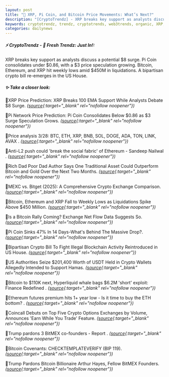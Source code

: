 ```yaml
---
layout: post
title: "🌅 XRP, Pi Coin, and Bitcoin Price Movements: What’s Next?"
description: "[CryptoTrendz] - XRP breaks key support as analysts discuss a potential $8 surge. Pi Coin consolidates under $0.86, with a $3 price speculation growing. Bitcoin, Ethereum, and XRP hit weekly lows amid $450M in liquidations. A bipartisan crypto bill re-emerges in the US House."
keywords: cryptotrendz, trendz, cryptotrends, web3trends, organic, XRP, Pi, analysis, Crypto, USDT, Bitcoin, Ethereum, ETH, Network
categories: dailynews
---
```


##### ⚡ CryptoTrendz - 📌 *Fresh Trendz: Just In!:*

XRP breaks key support as analysts discuss a potential $8 surge. Pi Coin consolidates under $0.86, with a $3 price speculation growing. Bitcoin, Ethereum, and XRP hit weekly lows amid $450M in liquidations. A bipartisan crypto bill re-emerges in the US House.

##### ✨ *Take a closer look:*


🔹XRP Price Prediction: XRP Breaks 100 EMA Support While Analysts Debate $8 Surge. *([source](https://s.avyag.com/1wsn){:target="_blank" rel="nofollow noopener"})*

🔹Pi Network Price Prediction: Pi Coin Consolidates Below $0.86 as $3 Surge Speculation Grows. *([source](https://s.avyag.com/yvva){:target="_blank" rel="nofollow noopener"})*

🔹Price analysis 3/28: BTC, ETH, XRP, BNB, SOL, DOGE, ADA, TON, LINK, AVAX . *([source](https://s.avyag.com/hdsw){:target="_blank" rel="nofollow noopener"})*

🔹Anti-L2 push could 'break the social fabric' of Ethereum - Sandeep Nailwal . *([source](https://s.avyag.com/swmz){:target="_blank" rel="nofollow noopener"})*

🔹Rich Dad Poor Dad Author Says One Traditional Asset Could Outperform Bitcoin and Gold Over the Next Two Months. *([source](https://s.avyag.com/6l55){:target="_blank" rel="nofollow noopener"})*

🔹MEXC vs. Bitget (2025): A Comprehensive Crypto Exchange Comparison. *([source](https://s.avyag.com/w9rt){:target="_blank" rel="nofollow noopener"})*

🔹Bitcoin, Ethereum and XRP Fall to Weekly Lows as Liquidations Spike Above $450 Million. *([source](https://s.avyag.com/rc2m){:target="_blank" rel="nofollow noopener"})*

🔹Is a Bitcoin Rally Coming? Exchange Net Flow Data Suggests So. *([source](https://s.avyag.com/lztu){:target="_blank" rel="nofollow noopener"})*

🔹Pi Coin Sinks 47% In 14 Days-What's Behind The Massive Drop?. *([source](https://s.avyag.com/ag3u){:target="_blank" rel="nofollow noopener"})*

🔹Bipartisan Crypto Bill To Fight Illegal Blockchain Activity Reintroduced in US House. *([source](https://s.avyag.com/yn5m){:target="_blank" rel="nofollow noopener"})*

🔹US Authorities Seize $201,400 Worth of USDT Held in Crypto Wallets Allegedly Intended to Support Hamas. *([source](https://s.avyag.com/oxka){:target="_blank" rel="nofollow noopener"})*

🔹Bitcoin to $110K next, Hyperliquid whale bags $6.2M 'short' exploit: Finance Redefined . *([source](https://s.avyag.com/n8jo){:target="_blank" rel="nofollow noopener"})*

🔹Ethereum futures premium hits 1+ year low - Is it time to buy the ETH bottom? . *([source](https://s.avyag.com/x53r){:target="_blank" rel="nofollow noopener"})*

🔹Coincall Debuts on Top Five Crypto Options Exchanges by Volume, Announces 'Earn While You Trade' Feature. *([source](https://s.avyag.com/8wgx){:target="_blank" rel="nofollow noopener"})*

🔹Trump pardons 3 BitMEX co-founders - Report . *([source](https://s.avyag.com/gklh){:target="_blank" rel="nofollow noopener"})*

🔹Bitcoin Covenants: CHECKTEMPLATEVERIFY (BIP 119). *([source](https://s.avyag.com/7owx){:target="_blank" rel="nofollow noopener"})*

🔹Trump Pardons Bitcoin Billionaire Arthur Hayes, Fellow BitMEX Founders. *([source](https://s.avyag.com/5cqq){:target="_blank" rel="nofollow noopener"})*

